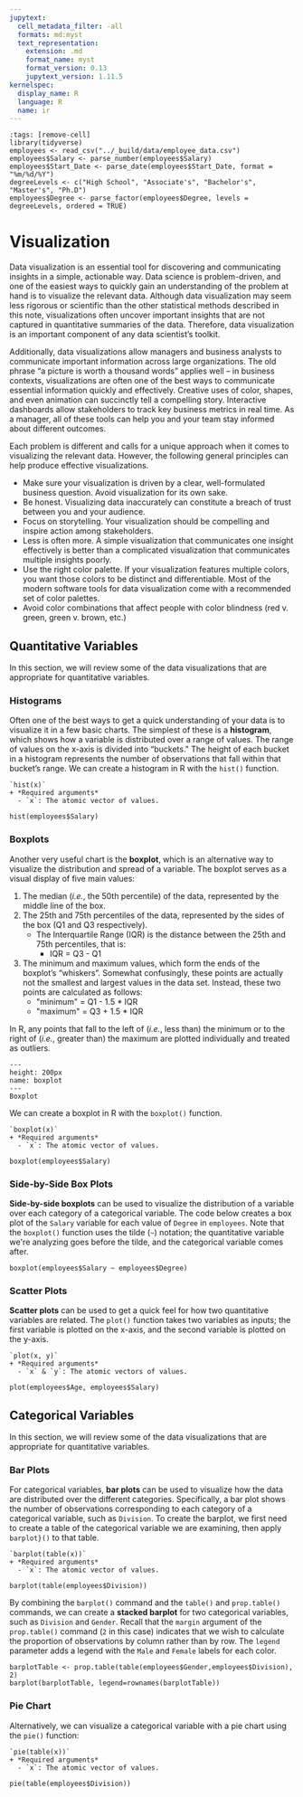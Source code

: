 ```yaml
---
jupytext:
  cell_metadata_filter: -all
  formats: md:myst
  text_representation:
    extension: .md
    format_name: myst
    format_version: 0.13
    jupytext_version: 1.11.5
kernelspec:
  display_name: R
  language: R
  name: ir
---
```


```{code-cell}
:tags: [remove-cell]
library(tidyverse)
employees <- read_csv("../_build/data/employee_data.csv")
employees$Salary <- parse_number(employees$Salary)
employees$Start_Date <- parse_date(employees$Start_Date, format = "%m/%d/%Y")
degreeLevels <- c("High School", "Associate's", "Bachelor's", "Master's", "Ph.D")
employees$Degree <- parse_factor(employees$Degree, levels = degreeLevels, ordered = TRUE)
```

# Visualization

Data visualization is an essential tool for discovering and communicating insights in a simple, actionable way. Data science is problem-driven, and one of the easiest ways to quickly gain an understanding of the problem at hand is to visualize the relevant data. Although data visualization may seem less rigorous or scientific than the other statistical methods described in this note, visualizations often uncover important insights that are not captured in quantitative summaries of the data. Therefore, data visualization is an important component of any data scientist’s toolkit. 

Additionally, data visualizations allow managers and business analysts to communicate important information across large organizations. The old phrase “a picture is worth a thousand words” applies well – in business contexts, visualizations are often one of the best ways to communicate essential information quickly and effectively. Creative uses of color, shapes, and even animation can succinctly tell a compelling story. Interactive dashboards allow stakeholders to track key business metrics in real time. As a manager, all of these tools can help you and your team stay informed about different outcomes.

Each problem is different and calls for a unique approach when it comes to visualizing the relevant data. However, the following general principles can help produce effective visualizations.

+ Make sure your visualization is driven by a clear, well-formulated business question. Avoid visualization for its own sake.
+ Be honest. Visualizing data inaccurately can constitute a breach of trust between you and your audience.
+ Focus on storytelling. Your visualization should be compelling and inspire action among stakeholders.
+ Less is often more. A simple visualization that communicates one insight effectively is better than a complicated visualization that communicates multiple insights poorly.
+ Use the right color palette. If your visualization features multiple colors, you want those colors to be distinct and differentiable. Most of the modern software tools for data visualization come with a recommended set of color palettes.
+ Avoid color combinations that affect people with color blindness (red v. green, green v. brown, etc.)

## Quantitative Variables

In this section, we will review some of the data visualizations that are appropriate for quantitative variables. 

### Histograms

Often one of the best ways to get a quick understanding of your data is to visualize it in a few basic charts. The simplest of these is a **histogram**, which shows how a variable is distributed over a range of values. The range of values on the x-axis is divided into “buckets." The height of each bucket in a histogram represents the number of observations that fall within that bucket’s range. We can create a histogram in R with the `hist()` function. 

```{admonition} Syntax
`hist(x)`
+ *Required arguments*
  - `x`: The atomic vector of values.
```

```{code-cell}
hist(employees$Salary)
```

### Boxplots 

Another very useful chart is the **boxplot**, which is an alternative way to visualize the distribution and spread of a variable. The boxplot serves as a visual display of five main values:

1. The median (*i.e.*, the 50th percentile) of the data, represented by the middle line of the box.
2. The 25th and 75th percentiles of the data, represented by the sides of the box (Q1 and Q3 respectively).
    + The Interquartile Range (IQR) is the distance between the 25th and 75th percentiles, that is:
      + IQR = Q3 - Q1
3. The minimum and maximum values, which form the ends of the boxplot’s “whiskers”. Somewhat confusingly, these points are actually not the smallest and largest values in the data set. Instead, these two points are calculated as follows:
    + "minimum" = Q1 - 1.5 * IQR
    + "maximum" = Q3 + 1.5 * IQR

In R, any points that fall to the left of (*i.e.*, less than) the minimum or to the right of (*i.e.*, greater than) the maximum are plotted individually and treated as outliers.

```{figure} ../_build/images/rboxplot.png
---
height: 200px
name: boxplot
---
Boxplot
```

We can create a boxplot in R with the `boxplot()` function. 

```{admonition} Syntax
`boxplot(x)`
+ *Required arguments*
  - `x`: The atomic vector of values.
```

```{code-cell}
boxplot(employees$Salary)
```

### Side-by-Side Box Plots

**Side-by-side boxplots** can be used to visualize the distribution of a variable over each category of a categorical variable. The code below creates a box plot of the `Salary` variable for each value of `Degree` in `employees`. Note that the `boxplot()` function uses the tilde (`~`) notation; the quantitative variable we're analyzing goes before the tilde, and the categorical variable comes after.

```{code-cell}
boxplot(employees$Salary ~ employees$Degree)
```

### Scatter Plots

**Scatter plots** can be used to get a quick feel for how two quantitative variables are related. The `plot()` function takes two variables as inputs; the first variable is plotted on the x-axis, and the second variable is plotted on the y-axis.

```{admonition} Syntax
`plot(x, y)`
+ *Required arguments*
  - `x` & `y`: The atomic vectors of values.
```

```{code-cell}
plot(employees$Age, employees$Salary)
```

## Categorical Variables

In this section, we will review some of the data visualizations that are appropriate for quantitative variables. 

### Bar Plots

For categorical variables, **bar plots** can be used to visualize how the data are distributed over the different categories. Specifically, a bar plot shows the number of observations corresponding to each category of a categorical variable, such as `Division`. To create the barplot, we first need to create a table of the categorical variable we are examining, then apply `barplot}()` to that table.

```{admonition} Syntax
`barplot(table(x))`
+ *Required arguments*
  - `x`: The atomic vector of values.
```

```{code-cell}
barplot(table(employees$Division))
```

By combining the `barplot()` command and the `table()` and `prop.table()` commands, we can create a **stacked barplot** for two categorical variables, such as `Division` and `Gender`. Recall that the `margin` argument of the `prop.table()` command (`2` in this case) indicates that we wish to calculate the proportion of observations by column rather than by row. The `legend` parameter adds a legend with the `Male` and `Female` labels for each color.

```{code-cell}
barplotTable <- prop.table(table(employees$Gender,employees$Division), 2)
barplot(barplotTable, legend=rownames(barplotTable))
```

### Pie Chart

Alternatively, we can visualize a categorical variable with a pie chart using the `pie()` function:

```{admonition} Syntax
`pie(table(x))`
+ *Required arguments*
  - `x`: The atomic vector of values.
```

```{code-cell}
pie(table(employees$Division))
```